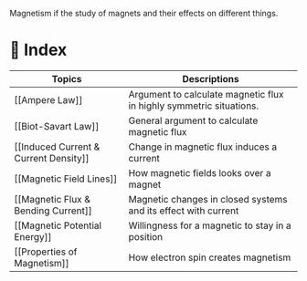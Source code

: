 Magnetism if the study of magnets and their effects on different things. 

# 🧭 Index

| Topics                                | Descriptions                                                        |
| ------------------------------------- | ------------------------------------------------------------------- |
| [[Ampere Law]]                        | Argument to calculate magnetic flux in highly symmetric situations. |
| [[Biot-Savart Law]]                   | General argument to calculate magnetic flux                         |
| [[Induced Current & Current Density]] | Change in magnetic flux induces a current                           |
| [[Magnetic Field Lines]]              | How magnetic fields looks over a magnet                             |
| [[Magnetic Flux & Bending Current]]           | Magnetic changes in closed systems and its effect with current      |
| [[Magnetic Potential Energy]]         | Willingness for a magnetic to stay in a position                    |
| [[Properties of Magnetism]]           | How electron spin creates magnetism                                 |
